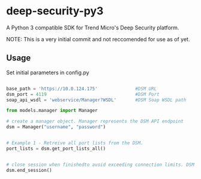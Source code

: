 deep-security-py3
======
A Python 3 compatible SDK for Trend Micro's Deep Security platform.

NOTE: This is a very initial commit and not reccomended for use as of yet.


## Usage

Set initial parameters in config.py

```python

base_path = 'https://10.0.124.175'              #DSM URL
dsm_port = 4119                                 #DSM Port
soap_api_wsdl = 'webservice/Manager?WSDL'       #DSM Soap WSDL path

```



```python
from models.manager import Manager

# create a manager object. Manager represents the DSM API endpoint
dsm = Manager("username", "password")


# Example 1 - Retreive all port lists from the DSM.
port_lists = dsm.get_port_lists_all()


# close session when finishedto avoid exceeding connection limits. DSM sessions are the same as user logins.
dsm.end_session()

```